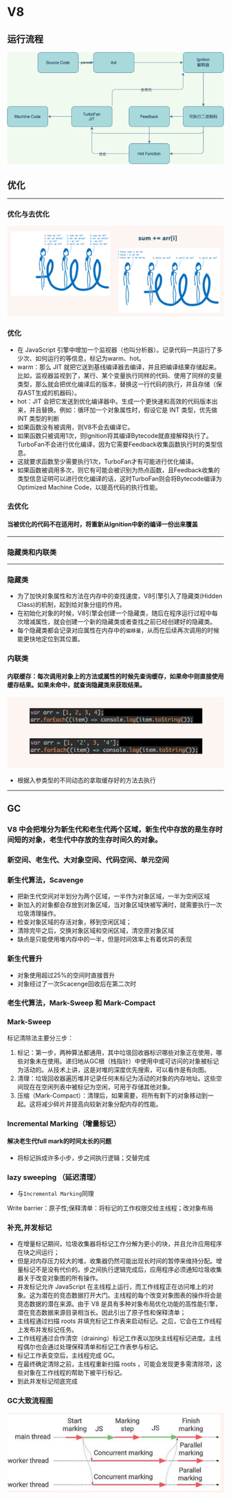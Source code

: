 # V8
## 运行流程	
![v8](./resource/v8.png)

## 优化
----
### 优化与去优化
![1](./resource/优化与去优化.jpg)
### 优化
- 在 JavaScript 引擎中增加一个监视器（也叫分析器）。记录代码一共运行了多少次、如何运行的等信息，标记为warm、hot。
- warm：那么 JIT 就把它送到基线编译器去编译，并且把编译结果存储起来。比如，监视器监视到了，某行、某个变量执行同样的代码、使用了同样的变量类型，那么就会把优化编译后的版本，替换这一行代码的执行，并且存储（保存AST生成的机器码）。
- hot：JIT 会把它发送到优化编译器中。生成一个更快速和高效的代码版本出来，并且替换。例如：循环加一个对象属性时，假设它是 INT 类型，优先做 INT 类型的判断
-  如果函数没有被调用，则V8不会去编译它。
-  如果函数只被调用1次，则Ignition将其编译Bytecode就直接解释执行了。TurboFan不会进行优化编译，因为它需要Feedback收集函数执行时的类型信息。
-  这就要求函数至少需要执行1次，TurboFan才有可能进行优化编译。
-  如果函数被调用多次，则它有可能会被识别为热点函数，且Feedback收集的类型信息证明可以进行优化编译的话，这时TurboFan则会将Bytecode编译为Optimized Machine Code，以提高代码的执行性能。
   
### 去优化
#### 当被优化的代码不在适用时，将重新从Ignition中新的编译一份出来覆盖

----
### 隐藏类和内联类
----
### 隐藏类
- 为了加快对象属性和方法在内存中的查找速度，V8引擎引入了隐藏类(Hidden Class)的机制，起到给对象分组的作用。
- 在初始化对象的时候，V8引擎会创建一个隐藏类，随后在程序运行过程中每次增减属性，就会创建一个新的隐藏类或者查找之前已经创建好的隐藏类。
- 每个隐藏类都会记录对应属性在内存中的`偏移量`，从而在后续再次调用的时候能更快地定位到其位置。

### 内联类
#### 内联缓存：每次调用对象上的方法或属性的时候先查询缓存，如果命中则直接使用缓存结果。如果未命中，就查询隐藏类来获取结果。
![内联类](./resource/内联类.jpg)
- 根据入参类型的不同动态的拿取缓存好的方法去执行

----

## GC
### V8 中会把堆分为新生代和老生代两个区域，新生代中存放的是生存时间短的对象，老生代中存放的生存时间久的对象。
### 新空间、老生代、大对象空间、代码空间、单元空间

### 新生代算法，Scavenge
- 把新生代空间对半划分为两个区域，一半作为对象区域，一半为空闲区域
- 新加入的对象都会存放到对象区域，当对象区域快被写满时，就需要执行一次垃圾清理操作。
- 检查对象区域的存活对象，移到空闲区域；
- 清除完毕之后，交换对象区域和空闲区域，清空原对象区域
- 缺点是只能使用堆内存中的一半，但是时间效率上有着优异的表现

### 新生代晋升
- 对象使用超过25%的空间时直接晋升
- 对象经过了一次Scacenge回收后在第二次时

### 老生代算法，Mark-Sweep 和 Mark-Compact

### Mark-Sweep
标记清除法主要分三步：

1. 标记：第一步，两种算法都通用，其中垃圾回收器标识哪些对象正在使用，哪些对象未在使用。递归地从GC根（栈指针）中使用中或可访问的对象被标记为活动的。从技术上讲，这是对堆的深度优先搜索，可以看作是有向图。
2. 清理：垃圾回收器遍历堆并记录任何未标记为活动的对象的内存地址。这些空间现在在空闲列表中被标记为空闲，可用于存储其他对象。
3. 压缩（Mark-Compact）：清理后，如果需要，将所有剩下的对象移动到一起。这将减少碎片并提高向较新对象分配内存的性能。
<!-- 
将所有的指针（变量名）和分配出去的内存打上标记。
从栈区开始查找所有可用的变量名，清除这些变量名的标记，并且清除它们指向的内存的标记。
标记清除结束后，回收所有仍然带有标记的内存（说明没有一个有效的变量名指向这块内存）。
经历过一次 Mark-Sweep （标记清楚）之后，内存的空间将会变得不连续，这样会对后续内存分配造成问题；与Mark-Sweep是对未标记的对象立即进行回收，Mark-Compact则是将存活的对象移动到一边，然后再清理端边界外的内存。 -->

### Incremental Marking（增量标记）
#### 解决老生代full mark的时间太长的问题
- 将标记拆成许多小步，步之间执行逻辑；交替完成

### lazy sweeping （延迟清理）
- 与`Incremental Marking`同理

Write barrier：原子性;保释清单：将标记的工作权限交给主线程；改对象布局

### 补充,并发标记
- 在增量标记期间，垃圾收集器将标记工作分解为更小的块，并且允许应用程序在块之间运行； 
- 但是对内存压力较大的堆，收集器仍然可能出现长时间的暂停来维持分配。增量标记不是没有代价的。步之间执行逻辑完成后，应用程序必须通知垃圾收集器关于改变对象图的所有操作。
- 并发标记允许 JavaScript 在主线程上运行，而工作线程正在访问堆上的对象。这为潜在的竞态数据打开大门。主线程的每个改变对象图表的操作将会是竞态数据的潜在来源。由于 V8 是具有多种对象布局优化功能的高性能引擎，潜在竞态数据来源目录相当长。因此引出了原子性和保释清单；
- 主线程通过扫描 roots 并填充标记工作表来启动标记。之后，它会在工作线程上发布并发标记任务。
- 工作线程通过合作清空（draining）标记工作表以加快主线程标记进度。主线程偶尔也会通过处理保释清单和标记工作表参与标记。
- 标记工作表变空后，主线程完成 GC。
- 在最终确定清除之前，主线程重新扫描 roots ，可能会发现更多需清除项，这些对象在工作线程的帮助下被平行标记。
- 到此并发标记彻底完成
  
### GC大致流程图
![gc](./resource/gc.jpg)